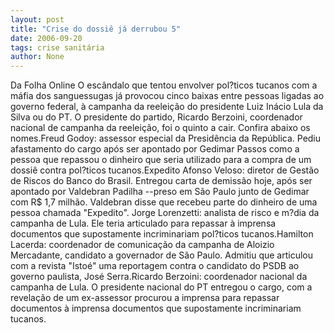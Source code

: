 ```yaml
---
layout: post
title: "Crise do dossiê já derrubou 5"
date: 2006-09-20
tags: crise sanitária
author: None
---
```

Da Folha Online
O escândalo que tentou envolver pol?ticos tucanos com a máfia dos sanguessugas já provocou cinco baixas entre pessoas ligadas ao governo federal, à campanha da reeleição do presidente Luiz Inácio Lula da Silva ou do PT. 
O presidente do partido, Ricardo Berzoini, coordenador nacional de campanha da reeleição, foi o quinto a cair. 
Confira abaixo os nomes.Freud Godoy: assessor especial da Presidência da República. Pediu afastamento do cargo após ser apontado por Gedimar Passos como a pessoa que repassou o dinheiro que seria utilizado para a compra de um dossiê contra pol?ticos tucanos.Expedito Afonso Veloso: diretor de Gestão de Riscos do Banco do Brasil. Entregou carta de demissão hoje, após ser apontado por Valdebran Padilha --preso em São Paulo junto de Gedimar com R$ 1,7 milhão. Valdebran disse que recebeu parte do dinheiro de uma pessoa chamada \"Expedito\". Jorge Lorenzetti: analista de risco e m?dia da campanha de Lula. Ele teria articulado para repassar à imprensa documentos que supostamente incriminariam pol?ticos tucanos.Hamilton Lacerda: coordenador de comunicação da campanha de Aloizio Mercadante, candidato a governador de São Paulo. Admitiu que articulou com a revista \"Istoé\" uma reportagem contra o candidato do PSDB ao governo paulista, José Serra.Ricardo Berzoini: coordenador nacional da campanha de Lula. O presidente nacional do PT entregou o cargo, com a revelação de um ex-assessor procurou a imprensa para repassar documentos à imprensa documentos que supostamente incriminariam tucanos. 